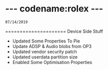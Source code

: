 
--- codename:rolex ---
 =====================
    07/14/2019
 =====================
  Device Side Stuff 

* Updated Some Properties To Pie 
* Update ADSP & Audio blobs from OP3 
* Updated vendor security patch 
* Updated userdata partition size 
* Enabled Some Optimisation Properties
